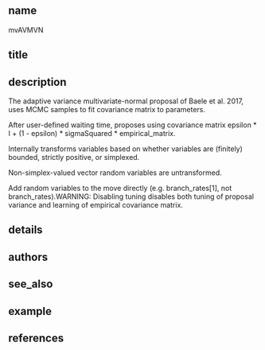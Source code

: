 ## name
mvAVMVN
## title
## description
The adaptive variance multivariate-normal proposal of Baele et al. 2017, uses MCMC samples to fit covariance matrix to parameters.

After user-defined waiting time, proposes using covariance matrix epsilon * I + (1 - epsilon) * sigmaSquared * empirical_matrix.

Internally transforms variables based on whether variables are (finitely) bounded, strictly positive, or simplexed.

Non-simplex-valued vector random variables are untransformed.

Add random variables to the move directly (e.g. branch_rates[1], not branch_rates).WARNING: Disabling tuning disables both tuning of proposal variance and learning of empirical covariance matrix.

## details
## authors
## see_also
## example
## references

